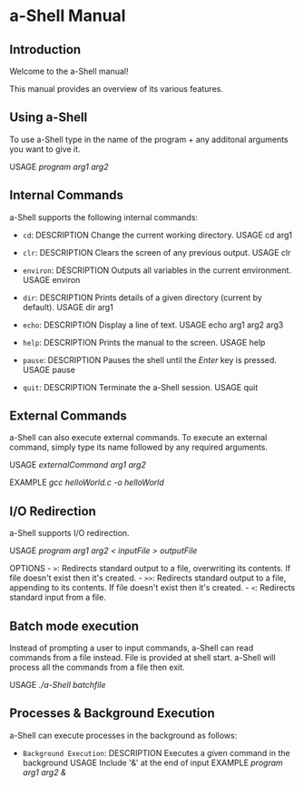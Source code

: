 # a-Shell Manual

## Introduction
Welcome to the a-Shell manual!

This manual provides an overview of its various features.

## Using a-Shell
To use a-Shell type in the name of the program + any additonal arguments you want to give it.

USAGE
    *program arg1 arg2*

## Internal Commands
a-Shell supports the following internal commands:

- `cd`: 
    DESCRIPTION
        Change the current working directory.
    USAGE
        cd arg1

- `clr`:
    DESCRIPTION
        Clears the screen of any previous output.
    USAGE
        clr

- `environ`:
    DESCRIPTION
        Outputs all variables in the current environment.
    USAGE
        environ

- `dir`:
    DESCRIPTION
        Prints details of a given directory (current by default).
    USAGE
        dir arg1

- `echo`:
    DESCRIPTION
        Display a line of text.
    USAGE
        echo arg1 arg2 arg3

- `help`:
    DESCRIPTION
        Prints the manual to the screen.
    USAGE
        help

- `pause`:
    DESCRIPTION
        Pauses the shell until the *Enter* key is pressed.
    USAGE
        pause

- `quit`: 
    DESCRIPTION
        Terminate the a-Shell session.
    USAGE
        quit

## External Commands
a-Shell can also execute external commands.
To execute an external command, simply type its name followed by any required arguments.

USAGE
    *externalCommand arg1 arg2*

EXAMPLE
    *gcc helloWorld.c -o helloWorld*

## I/O Redirection
a-Shell supports I/O redirection.

USAGE
    *program arg1 arg2 < inputFile > outputFile*

OPTIONS
    - `>`: Redirects standard output to a file, overwriting its contents. If file doesn't exist then it's created.
    - `>>`: Redirects standard output to a file, appending to its contents. If file doesn't exist then it's created.
    - `<`: Redirects standard input from a file.

## Batch mode execution
Instead of prompting a user to input commands, a-Shell can read commands from a file instead.
File is provided at shell start.
a-Shell will process all the commands from a file then exit.

USAGE
    *./a-Shell batchfile*

## Processes & Background Execution
a-Shell can execute processes in the background as follows:

- `Background Execution`:
    DESCRIPTION
        Executes a given command in the background
    USAGE
        Include '&' at the end of input
    EXAMPLE
        *program arg1 arg2 &*